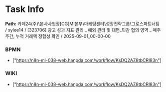 # Task Info

**Path:** 카페24(주)\본사사업장\[CG]MI본부\마케팅센터\성장전략그룹\그로스파트너팀 / sylee14 / [323706] 광고 성과 지표 관리 _ 예외 관리 및 대면_민감 협의 영역 _ 매주 주간, 누적 거래액 정합성 확인 / 2025-09-01_00-00-00

### BPMN
- ["https://n8n-mi-038-web.hanpda.com/workflow/KsDQ2AZ8tbCRI83n"]

### WIKI
- ["https://n8n-mi-038-web.hanpda.com/workflow/KsDQ2AZ8tbCRI83n"]


